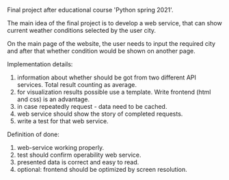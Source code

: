 Final project after educational course 'Python spring 2021'.

The main idea of the final project is to develop a web service, that can show current weather conditions selected by the user city.

On the main page of the website, the user needs to input the required city and after that whether condition would be shown on another page.

Implementation details:

1) information about whether should be got from two different API services. Total result counting as average.
2) for visualization results possible use a template. Write frontend (html and css) is an advantage.
3) in case repeatedly request - data need to be cached.
4) web service should show the story of completed requests.
5) write a test for that web service.

Definition of done:

1) web-service working properly.
2) test should confirm operability web service.
3) presented data is correct and easy to read.
4) optional: frontend should be optimized by screen resolution.